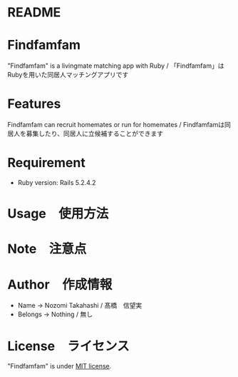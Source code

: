 # README

# Findfamfam
 
"Findfamfam" is a livingmate matching app with Ruby / 「Findfamfam」はRubyを用いた同居人マッチングアプリです
 
# Features
 
Findfamfam can recruit homemates or run for homemates / Findfamfamは同居人を募集したり、同居人に立候補することができます
 
# Requirement

* Ruby version: Rails 5.2.4.2
 
# Usage　使用方法
 
# Note　注意点
 
# Author　作成情報
 
* Name → Nozomi Takahashi / 髙橋　信望実
* Belongs → Nothing / 無し
 
# License　ライセンス
 
"Findfamfam" is under [MIT license](https://en.wikipedia.org/wiki/MIT_License).
